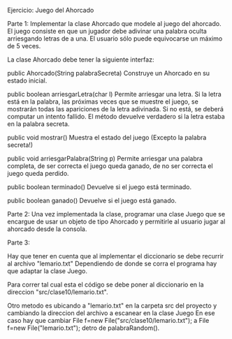 Ejercicio: Juego del Ahorcado

Parte 1:
Implementar la clase Ahorcado que modele al juego del ahorcado. El juego consiste en que un jugador debe adivinar una palabra oculta arriesgando letras de a una. El usuario sólo puede equivocarse un máximo de 5 veces.

La clase Ahorcado debe tener la siguiente interfaz:

public Ahorcado(String palabraSecreta) 
Construye un Ahorcado en su estado inicial.

public boolean arriesgarLetra(char l) 
Permite arriesgar una letra. Si la letra está en la palabra, las próximas veces que se muestre el juego, se mostrarán todas las apariciones de la letra adivinada. Si no está, se deberá computar un intento fallido. El método devuelve verdadero si la letra estaba en la palabra secreta.

public void mostrar() 
Muestra el estado del juego (Excepto la palabra secreta!) 

public void arriesgarPalabra(String p) 
Permite arriesgar una palabra completa, de ser correcta el juego queda ganado, de no ser correcta el juego queda perdido.

public boolean terminado() 
Devuelve si el juego está terminado. 

public boolean ganado() 
Devuelve si el juego está ganado.

Parte 2: 
Una vez implementada la clase, programar una clase Juego que se encargue de usar un objeto de tipo Ahorcado y permitirle al usuario jugar al ahorcado desde la consola.


Parte 3:

Hay que tener en cuenta que al implementar el diccionario se debe recurrir al archivo "lemario.txt"
Dependiendo de donde se corra el programa hay que adaptar la clase Juego.

Para correr tal cual esta el código se debe poner al diccionario en la direccion "src/clase10/lemario.txt".

Otro metodo es ubicando a "lemario.txt" en la carpeta src del proyecto y cambiando la direccion del archivo a escanear en la clase Juego
En ese caso hay que cambiar File f=new File("src/clase10/lemario.txt"); a File f=new File("lemario.txt"); detro de palabraRandom().



